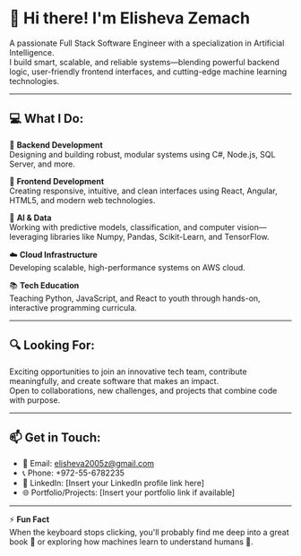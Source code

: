 # 👋 Hi there! I'm Elisheva Zemach

A passionate Full Stack Software Engineer with a specialization in Artificial Intelligence.  
I build smart, scalable, and reliable systems—blending powerful backend logic, user-friendly frontend interfaces, and cutting-edge machine learning technologies.

---

## 💻 What I Do:

🔧 **Backend Development**  
Designing and building robust, modular systems using C#, Node.js, SQL Server, and more.

🎨 **Frontend Development**  
Creating responsive, intuitive, and clean interfaces using React, Angular, HTML5, and modern web technologies.

🧠 **AI & Data**  
Working with predictive models, classification, and computer vision—leveraging libraries like Numpy, Pandas, Scikit-Learn, and TensorFlow.

☁️ **Cloud Infrastructure**  
Developing scalable, high-performance systems on AWS cloud.

📚 **Tech Education**  
Teaching Python, JavaScript, and React to youth through hands-on, interactive programming curricula.

---

## 🔍 Looking For:

Exciting opportunities to join an innovative tech team, contribute meaningfully, and create software that makes an impact.  
Open to collaborations, new challenges, and projects that combine code with purpose.

---

## 📫 Get in Touch:

- 📧 Email: elisheva2005z@gmail.com  
- 📞 Phone: ‎+972-55-6782235  
- 💼 LinkedIn: [Insert your LinkedIn profile link here]  
- 🌐 Portfolio/Projects: [Insert your portfolio link if available]

---

⚡ **Fun Fact**  
When the keyboard stops clicking, you'll probably find me deep into a great book 📖 or exploring how machines learn to understand humans 🤖.
